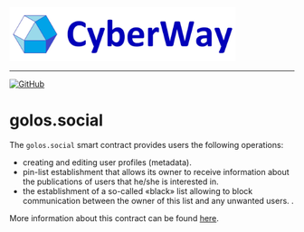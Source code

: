 <img width="400" src="../docs/logo.jpg" />  

***  
[![GitHub](https://img.shields.io/github/license/cyberway/cyberway.contracts.svg)](https://github.com/cyberway/cyberway.contracts/blob/master/LICENSE)

# golos.social

The `golos.social` smart contract provides users the following operations:
  * creating and editing user profiles (metadata).
  * pin-list establishment that allows its owner to receive information about the publications of users that he/she is interested in.
  * the establishment of a so-called «black» list allowing to block communication between the owner of this list and any unwanted users. 
.  

More information about this contract can be found [here](https://cyberway.gitbook.io/en/devportal/application_contracts/golos_contracts/golos.social_contract).
